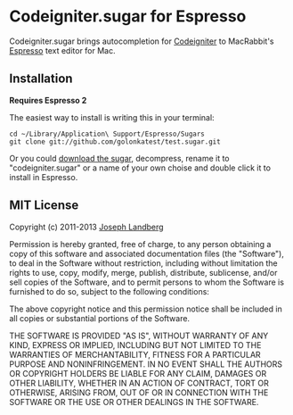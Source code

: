 # Codeigniter.sugar for Espresso

Codeigniter.sugar brings autocompletion for [Codeigniter](http://codeigniter.com) to MacRabbit's [Espresso](http://macrabbit.com/espresso/) text editor for Mac.

## Installation

**Requires Espresso 2**

The easiest way to install is writing this in your terminal:

    cd ~/Library/Application\ Support/Espresso/Sugars
    git clone git://github.com/golonkatest/test.sugar.git

Or you could [download the sugar](https://github.com/golonkatest/test.sugar/zipball/master), decompress, rename it to "codeigniter.sugar" or a name of your own choise and double click it to install in Espresso.

## MIT License

Copyright (c) 2011-2013 [Joseph Landberg](https://github.com/golonka)

Permission is hereby granted, free of charge, to any person obtaining a copy
of this software and associated documentation files (the "Software"), to deal
in the Software without restriction, including without limitation the rights
to use, copy, modify, merge, publish, distribute, sublicense, and/or sell
copies of the Software, and to permit persons to whom the Software is
furnished to do so, subject to the following conditions:

The above copyright notice and this permission notice shall be included in
all copies or substantial portions of the Software.

THE SOFTWARE IS PROVIDED "AS IS", WITHOUT WARRANTY OF ANY KIND, EXPRESS OR
IMPLIED, INCLUDING BUT NOT LIMITED TO THE WARRANTIES OF MERCHANTABILITY,
FITNESS FOR A PARTICULAR PURPOSE AND NONINFRINGEMENT. IN NO EVENT SHALL THE
AUTHORS OR COPYRIGHT HOLDERS BE LIABLE FOR ANY CLAIM, DAMAGES OR OTHER
LIABILITY, WHETHER IN AN ACTION OF CONTRACT, TORT OR OTHERWISE, ARISING FROM,
OUT OF OR IN CONNECTION WITH THE SOFTWARE OR THE USE OR OTHER DEALINGS IN
THE SOFTWARE.